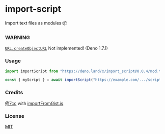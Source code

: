 # import-script
Import text files as modules 📦

### WARNING
[`URL.createObjectURL`](mod.ts#L5) Not implemented! (Deno 1.7.1)

### Usage
```js
import importScript from "https://deno.land/x/import_script@0.0.4/mod.ts"

const { myScript } = await importScript("https://example.com/.../script.js")
```

### Credits
[@7cc](https://gist.github.com/7cc) with [importFromGist.js](https://gist.github.com/7cc/3eeea9a8eb37dbc03dc43b190bdde899)

### License
[MIT](https://github.com/FelixLuciano/import-script/blob/main/LICENSE)
